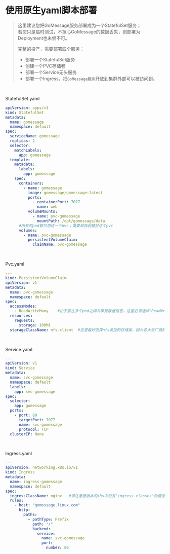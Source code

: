 # 使用原生yaml脚本部署
> 这里建议您把GoMessage服务部署成为一个StatefulSet服务；     
> 若您只是临时测试，不担心GoMessage的数据丢失，则部署为Deployment也未尝不可。
>
> 完整的投产，需要部署四个服务：
> - 部署一个StatefulSet服务
> - 创建一个PVC存储卷
> - 部署一个Service无头服务
> - 部署一个Ingress，把`GoMessage服务`开放到集群外部可以被访问到。

<br>

StatefulSet.yaml
```yaml
apiVersion: apps/v1
kind: StatefulSet
metadata:
  name: gomessage
  namespace: default
spec:
  serviceName: gomessage
  replicas: 2
  selector:
    matchLabels:
      app: gomessage
  template:
    metadata:
      labels:
        app: gomessage
    spec:
      containers:
        - name: gomessage
          image: gomessage/gomessage:latest
          ports:
            - containerPort: 7077
              name: web
          volumeMounts:
            - name: pvc-gomessage
              mountPath: /opt/gomessage/data
      #所有的pod都共用这一个pvc；需要单独创建好这个pvc
      volumes:
        - name: pvc-gomessage
          persistentVolumeClaim:
            claimName: pvc-gomessage

```

<br>

Pvc.yaml
```yaml
---
kind: PersistentVolumeClaim
apiVersion: v1
metadata:
  name: pvc-gomessage
  namespace: default
spec:
  accessModes:
    - ReadWriteMany    #由于要在多个pod之间共享元数据信息，这里必须选择"ReadWriteMany"，有的云厂商提供的存储类型不让选这个，那就找一个nfs类型的存储类，绝对是可以的。
  resources:
    requests:
      storage: 100Mi
  storageClassName: nfs-client  #这里最好选择nfs类型的存储类，因为各大云厂商的存储类都有最低容量限制，比如腾讯云cbs类型的存储类最低要求pvc至少得创建10Gi，但是GoMessage真的只需要100Mi就行了用不了那么多，只是存放元数据信息在多个pod之间共享。如果您存储资源比较充足那么选用其它类型的存储类也是可以的。

```

<br>

Service.yaml
```yaml
---
apiVersion: v1
kind: Service
metadata:
  name: svc-gomessage
  namespace: default
  labels:
    app: svc-gomessage
spec:
  selector:
    app: gomessage
  ports:
    - port: 80
      targetPort: 7077
      name: svc-gomessage
      protocol: TCP
  clusterIP: None

```

<br>

Ingress.yaml
```yaml
---
apiVersion: networking.k8s.io/v1
kind: Ingress
metadata:
  name: ingress-gomessage
  namespace: default
spec:
  ingressClassName: nginx   #请注意低版本的k8s中没有"ingress classes"的概念，如果您的k8s是低版本，那去网上找找对应的yaml文件，其它的东西都大差不差。
  rules:
    - host: "gomessage.linux.com"
      http:
        paths:
          - pathType: Prefix
            path: "/"
            backend:
              service:
                name: svc-gomessage
                port:
                  number: 80

```
